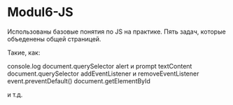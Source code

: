 # Modul6-JS

Использованы базовые понятия по JS на практике.
Пять задач, которые объеденены общей страницей.

Такие, как:

console.log
document.querySelector
alert и prompt
textContent
document.querySelector
addEventListener и removeEventListener
event.preventDefault()
document.getElementById

и т.д.
